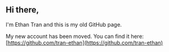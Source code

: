 ## Hi there,
I'm Ethan Tran and this is my old GitHub page. 

My new account has been moved. You can find it here: [https://github.com/tran-ethan](https://github.com/tran-ethan)

